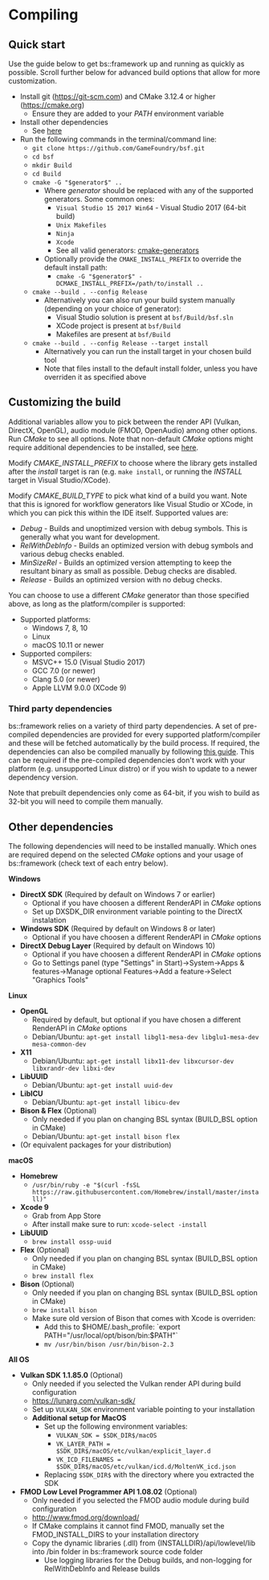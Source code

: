 # Compiling

## Quick start
Use the guide below to get bs::framework up and running as quickly as possible. Scroll further below for advanced build options that allow for more customization.

- Install git (https://git-scm.com) and CMake 3.12.4 or higher (https://cmake.org)
  - Ensure they are added to your *PATH* environment variable
- Install other dependencies
  - See [here](#otherDeps)
- Run the following commands in the terminal/command line:
  - `git clone https://github.com/GameFoundry/bsf.git`
  - `cd bsf`
  - `mkdir Build`
  - `cd Build`
  - `cmake -G "$generator$" ..`
    - Where *$generator$* should be replaced with any of the supported generators. Some common ones:
	  - `Visual Studio 15 2017 Win64` - Visual Studio 2017 (64-bit build)
	  - `Unix Makefiles`
	  - `Ninja`
	  - `Xcode`
	  - See all valid generators: [cmake-generators](https://cmake.org/cmake/help/latest/manual/cmake-generators.7.html)
	- Optionally provide the `CMAKE_INSTALL_PREFIX` to override the default install path:
	  - `cmake -G "$generator$" -DCMAKE_INSTALL_PREFIX=/path/to/install ..`
  - `cmake --build . --config Release`
    - Alternatively you can also run your build system manually (depending on your choice of generator):
	  - Visual Studio solution is present at `bsf/Build/bsf.sln`
	  - XCode project is present at `bsf/Build`
	  - Makefiles are present at `bsf/Build`
  - `cmake --build . --config Release --target install`
	- Alternatively you can run the install target in your chosen build tool
    - Note that files install to the default install folder, unless you have overriden it as specified above
	 
## Customizing the build

Additional variables allow you to pick between the render API (Vulkan, DirectX, OpenGL), audio module (FMOD, OpenAudio) among other options. Run *CMake* to see all options. Note that non-default *CMake* options might require additional dependencies to be installed, see [here](#otherDeps).

Modify *CMAKE_INSTALL_PREFIX* to choose where the library gets installed after the *install* target is ran (e.g. `make install`, or running the *INSTALL* target in Visual Studio/XCode).

Modify *CMAKE_BUILD_TYPE* to pick what kind of a build you want. Note that this is ignored for workflow generators like Visual Studio or XCode, in which you can pick this within the IDE itself. Supported values are:
 - *Debug* - Builds and unoptimized version with debug symbols. This is generally what you want for development.
 - *RelWithDebInfo* - Builds an optimized version with debug symbols and various debug checks enabled.
 - *MinSizeRel* - Builds an optimized version attempting to keep the resultant binary as small as possible. Debug checks are disabled.
 - *Release* - Builds an optimized version with no debug checks.
 
You can choose to use a different *CMake* generator than those specified above, as long as the platform/compiler is supported:  
  - Supported platforms:
    - Windows 7, 8, 10
    - Linux
    - macOS 10.11 or newer
  - Supported compilers:
    - MSVC++ 15.0 (Visual Studio 2017)
    - GCC 7.0 (or newer)
    - Clang 5.0 (or newer)
	- Apple LLVM 9.0.0 (XCode 9)
	
### <a name="dependencies"></a>Third party dependencies
bs::framework relies on a variety of third party dependencies. A set of pre-compiled dependencies are provided for every supported platform/compiler and these will be fetched automatically by the build process. If required, the dependencies can also be compiled manually by following [this guide](dependencies.md). This can be required if the pre-compiled dependencies don't work with your platform (e.g. unsupported Linux distro) or if you wish to update to a newer dependency version.

Note that prebuilt dependencies only come as 64-bit, if you wish to build as 32-bit you will need to compile them manually.

## <a name="otherDeps"></a>Other dependencies
The following dependencies will need to be installed manually. Which ones are required depend on the selected *CMake* options and your usage of bs::framework (check text of each entry below).

**Windows**
  - **DirectX SDK** (Required by default on Windows 7 or earlier)
	- Optional if you have choosen a different RenderAPI in *CMake* options
    - Set up DXSDK_DIR environment variable pointing to the DirectX instalation
  - **Windows SDK** (Required by default on Windows 8 or later)
	- Optional if you have choosen a different RenderAPI in *CMake* options
  - **DirectX Debug Layer** (Required by default on Windows 10)
    - Optional if you have choosen a different RenderAPI in *CMake* options
    - Go to Settings panel (type "Settings" in Start)->System->Apps & features->Manage optional Features->Add a feature->Select "Graphics Tools"
 
**Linux**
  - **OpenGL**
    - Required by default, but optional if you have chosen a different RenderAPI in *CMake* options
    - Debian/Ubuntu: `apt-get install libgl1-mesa-dev libglu1-mesa-dev mesa-common-dev`
  - **X11**
    - Debian/Ubuntu: `apt-get install libx11-dev libxcursor-dev libxrandr-dev libxi-dev`
  - **LibUUID**
    - Debian/Ubuntu: `apt-get install uuid-dev`
  - **LibICU**
    - Debian/Ubuntu: `apt-get install libicu-dev`
  - **Bison & Flex** (Optional)
    - Only needed if you plan on changing BSL syntax (BUILD_BSL option in CMake)
    - Debian/Ubuntu: `apt-get install bison flex`
  - (Or equivalent packages for your distribution)

**macOS**
  - **Homebrew**
    - `/usr/bin/ruby -e "$(curl -fsSL https://raw.githubusercontent.com/Homebrew/install/master/install)"`
  - **Xcode 9**
    - Grab from App Store
    - After install make sure to run: `xcode-select -install`
  - **LibUUID**
    - `brew install ossp-uuid`
  - **Flex** (Optional)
    - Only needed if you plan on changing BSL syntax (BUILD_BSL option in CMake)
    - `brew install flex`
  - **Bison** (Optional)
    - Only needed if you plan on changing BSL syntax (BUILD_BSL option in CMake)
    - `brew install bison`
    - Make sure old version of Bison that comes with Xcode is overriden:
      - Add this to $HOME/.bash_profile: `export PATH="/usr/local/opt/bison/bin:$PATH"`
      - `mv /usr/bin/bison /usr/bin/bison-2.3`

**All OS**
  - **Vulkan SDK 1.1.85.0** (Optional) 
    - Only needed if you selected the Vulkan render API during build configuration
    - https://lunarg.com/vulkan-sdk/
    - Set up `VULKAN_SDK` environment variable pointing to your installation
    - **Additional setup for MacOS**
      - Set up the following environment variables:
        - `VULKAN_SDK = $SDK_DIR$/macOS`
        - `VK_LAYER_PATH = $SDK_DIR$/macOS/etc/vulkan/explicit_layer.d`
        - `VK_ICD_FILENAMES = $SDK_DIR$/macOS/etc/vulkan/icd.d/MoltenVK_icd.json`
      - Replacing `$SDK_DIR$` with the directory where you extracted the SDK
  - **FMOD Low Level Programmer API 1.08.02** (Optional)
    - Only needed if you selected the FMOD audio module during build configuration
    - http://www.fmod.org/download/
    - If CMake complains it cannot find FMOD, manually set the FMOD_INSTALL_DIRS to your installation directory 
    - Copy the dynamic libraries (.dll) from {INSTALLDIR}/api/lowlevel/lib into /bin folder in bs::framework source code folder
      - Use logging libraries for the Debug builds, and non-logging for RelWithDebInfo and Release builds
